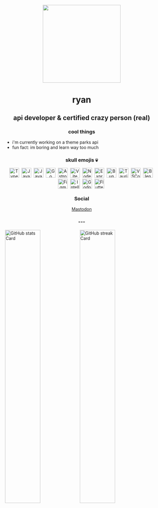 
<div id="toc">
  <ul align="center" style="list-style: none">
    <img align="center" height=256 src="https://cdn1.parksmedia.wdprapps.disney.com/resize/mwImage/1/768/432/75/vision-dam/digital/parks-services/services-standard-assets/wdtc/walt-disney-world/planning/discover/eu/disney-cinderella-castle-fireworks-16x9.jpg?2023-03-06T10:13:34+00:00"/>
    <summary>
      <h1>
        ryan
      </h1>
    </summary>
  </ul>
</div>

 **<h2 align="center">api developer & certified crazy person (real)</h2>**

**<h3 align="center">cool things</h3>**

- i'm currently working on a theme parks api
- fun fact: im boring and learn way too much

 **<h3 align="center">skull emojis 💀</h3>**

<div style="display: flex; flex-wrap: wrap; gap: 4px; justify-content: center;" align="center"><img src="https://skillicons.dev/icons?i=typescript" height="32" alt="TypeScript" style="margin-right: 4px"> <img src="https://skillicons.dev/icons?i=javascript" height="32" alt="JavaScript" style="margin-right: 4px"> <img src="https://skillicons.dev/icons?i=java" height="32" alt="Java" style="margin-right: 4px"> <img src="https://skillicons.dev/icons?i=go" height="32" alt="Go" style="margin-right: 4px"> <img src="https://skillicons.dev/icons?i=astro" height="32" alt="Astro" style="margin-right: 4px"> <img src="https://skillicons.dev/icons?i=vite" height="32" alt="Vite" style="margin-right: 4px"> <img src="https://skillicons.dev/icons?i=nodejs" height="32" alt="Node.js" style="margin-right: 4px"> <img src="https://skillicons.dev/icons?i=express" height="32" alt="Express" style="margin-right: 4px"> <img src="https://skillicons.dev/icons?i=bun" height="32" alt="Bun" style="margin-right: 4px"> <img src="https://skillicons.dev/icons?i=tauri" height="32" alt="Tauri" style="margin-right: 4px"> <img src="https://skillicons.dev/icons?i=vscode" height="32" alt="VSCode" style="margin-right: 4px"> <img src="https://skillicons.dev/icons?i=blender" height="32" alt="Blender" style="margin-right: 4px"> <img src="https://skillicons.dev/icons?i=figma" height="32" alt="Figma" style="margin-right: 4px"> <img src="https://skillicons.dev/icons?i=idea" height="32" alt="Intellij" style="margin-right: 4px"> <img src="https://skillicons.dev/icons?i=godot" height="32" alt="Godot" style="margin-right: 4px"> <img src="https://skillicons.dev/icons?i=flutter" height="32" alt="Flutter" style="margin-right: 4px"></div>

<h3 align="center">Social</h3>
<div style="display: flex; flex-wrap: wrap; gap: 4px; justify-content: center;" align="center"><a rel="me" href="https://opencoaster.net/@ParkBot" align="center">Mastodon</a></div>

<h3 align="center">---</h3>

<p align="left">
  <img width="48%" src="https://github-readme-stats.vercel.app/api?username=rhawkins030&theme=react&hide_title=false&hide_rank=false&show_icons=false&include_all_commits=false&count_private=true&line_height=23" alt="GitHub stats Card" />
  <img width="48%" src="https://streak-stats.demolab.com/?user=rhawkins030&theme=react&hide_border=false&date_format=M+j%5B%2C+Y%5D&mode=daily&hide_total_contributions=false&hide_current_streak=false&hide_longest_streak=false&card_height=200" alt="GitHub streak Card" />
</p>

